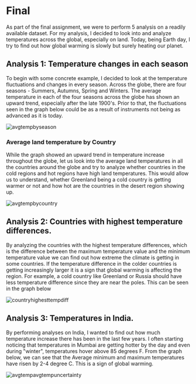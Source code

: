 # Final

As part of the final assignment, we were to perform 5 analysis on a readily available dataset.
For my analysis, I decided to look into and analyze temperatures across the global, especially on land.
Today, being Earth day, I try to find out how global warming is slowly but surely heating our planet.

## Analysis 1: Temperature changes in each season

To begin with some concrete example, I decided to look at the temperature fluctuations and changes in every season. Across the globe, there are four seasons - Summers, Autumns, Spring and Winters. The average temperature in each of the four seasons across the globe has shown an upward trend, especially after the late 1900's. Prior to that, the fluctuations seen in the graph below could be as a result of instruments not being as advanced as it is today.

![avgtempbyseason](https://cloud.githubusercontent.com/assets/25044644/25309105/dddeeaf2-2791-11e7-9ed5-9fc2cc16032a.png)

### Average land temperature by Country

While the graph showed an upward trend in temperature increase throughout the globe, let us look into the average land temperatures in all the countries around the globe and try to analyze whether countries in the cold regions and hot regions have high land temperatures. This would allow us to understand, whether Greenland being a cold country is getting warmer or not and how hot are the countries in the desert region showing up.

![avgtempbycountry](https://cloud.githubusercontent.com/assets/25044644/25309220/31d525e2-2795-11e7-98e5-0dce316cdc20.png)

## Analysis 2: Countries with highest temperature differences.

By analyzing the countries with the highest temperature differences, which is the difference between the maximum temperature value and the minimum temperature value we can find out how extreme the climate is getting in some countries. If the temperature difference in the colder countries is getting increasingly larger it is a sign that global warming is affecting the region. For example, a cold country like Greenland or Russia should have less temperature difference since they are near the poles. This can be seen in the graph below

![countryhighesttempdiff](https://cloud.githubusercontent.com/assets/25044644/25309253/6621145e-2796-11e7-8f0e-7e205c9122d7.png)

## Analysis 3: Temperatures in India.

By performing analyses on India, I wanted to find out how much temperature increase there has been in the last few years. I often starting noticing that temperatures in Mumbai are getting hotter by the day and even during "winter", temperatures hover above 85 degrees F. From the graph below, we can see that the Average minimum and maximum temperatures have risen by 2-4 degree C. This is a sign of global warming. 

![avgtempavgtempuncertainty](https://cloud.githubusercontent.com/assets/25044644/25309317/db5921ca-2797-11e7-9cc9-ce88b19ad79c.png)












